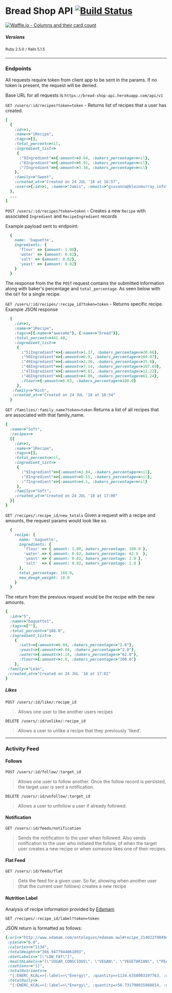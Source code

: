 # Bread Shop API [![Build Status](https://travis-ci.org/mikeyduece/bread_shop.svg?branch=master)](https://travis-ci.org/mikeyduece/bread_shop)

[![Waffle.io - Columns and their card count](https://badge.waffle.io/mikeyduece/bread_shop.svg?columns=all)](https://waffle.io/mikeyduece/bread_shop)


##### Versions

<sup>Ruby 2.5.0</sup> <sup>/</sup> <sup>Rails 5.1.5</sup>

---

### Endpoints
All requests require token from client app to be sent in the params. If no token is present, the request will be denied.

Base URL for all requests is `https://bread-shop-api.herokuapp.com/api/v1`

`GET /users/:id/recipes?token=token` - Returns list of recipes that a user has created.

```ruby
[
  {
    :id=>1,
    :name=>"1Recipe",
    :tags=>[],
    :total_percent=>nil,
    :ingredient_list=>
     { 
      :"9Ingredient"=>{:amount=>8.64, :bakers_percentage=>nil}, 
      :"8Ingredient"=>{:amount=>6.01, :bakers_percentage=>nil},
      :"7Ingredient"=>{:amount=>3.38, :bakers_percentage=>nil} 
    },
    :family=>"Sweet",
    :created_at=>"Created on 24 JUL '18 at 16:57",
    :user=>{:id=>1, :name=>"Jamis", :email=>"giovanna@kleinmurray.info", :uid=>"1uid", :zipcode=>"53370-1675"}
  },
  ...
]
```    

`POST /users/:id/recipes?token=token` - Creates a new `Recipe` with associated `Ingredient` and `RecipeIngredient` records

Example payload sent to endpoint:
```ruby
  {
    name: 'baguette',
    ingredients: {
      'flour' => {amount: 1.00},
      'water' => {amount: 0.62},
      'salt' => {amount: 0.02},
      'yeast' => {amount: 0.02}
    }
  }
```

The response from the the `POST` request contains the submitted information along with baker's percentage and `total_percentage`. As seen below with the `GET` for a single recipe.

`GET /users/:id/recipes/:recipe_id?token=token` - Returns specific recipe.
Example JSON response

```ruby
  {
    :id=>1,
    :name=>"1Recipe",
    :tags=>[{:name=>"awesome"}, {:name=>"bread"}],
    :total_percent=>441.48,
    :ingredient_list=>
     {
       :"51Ingredient"=>{:amount=>1.37, :bakers_percentage=>20.66},
       :"50Ingredient"=>{:amount=>6.9, :bakers_percentage=>104.07},
       :"49Ingredient"=>{:amount=>2.36, :bakers_percentage=>35.6},
       :"48Ingredient"=>{:amount=>7.14, :bakers_percentage=>107.69},
       :"47Ingredient"=>{:amount=>0.81, :bakers_percentage=>12.22},
       :"46Ingredient"=>{:amount=>4.06, :bakers_percentage=>61.24},
       :flour=>{:amount=>6.63, :bakers_percentage=>100.0} 
     },
   :family=>"Rich",
   :created_at=>"Created on 24 JUL '18 at 16:54"
  }
```

`GET /families/:family_name?token=token` Returns a list of all recipes that are associated with that family_name.

```ruby
{
  :name=>"Soft",
  :recipes=>
  [{
    :id=>1,
    :name=>"1Recipe",
    :tags=>[],
    :total_percent=>nil,
    :ingredient_list=>
     {
       :"9Ingredient"=>{:amount=>3.94, :bakers_percentage=>nil},
       :"8Ingredient"=>{:amount=>0.15, :bakers_percentage=>nil},
       :"7Ingredient"=>{:amount=>4.1, :bakers_percentage=>nil}
     },
    :family=>"Soft",
    :created_at=>"Created on 24 JUL '18 at 17:00"
  }]
}
```

`GET /recipes/:recipe_id/new_totals` Given a request with a recipe and amounts, the request params would look like so.

```Ruby
  {
    recipe: {
      name: 'baguette',
      ingredients: {
        'flour' => { amount: 1.00, bakers_percentage: 100.0 },
        'water' => { amount: 0.62, bakers_percentage: 62.0  },
        'yeast' => { amount: 0.02, bakers_percentage: 2.0 },
        'salt'  => { amount: 0.02, bakers_percentage: 2.0 }
      },
      total_percentage: 166.0,
      new_dough_weight: 10.0
    }
  }
```

The return from the previous request would be the recipe with the new amounts.
```Ruby
{
  :id=>"5",
  :name=>"baguette1",
  :tags=>[""],
  :total_percent=>"166.0",
  :ingredient_list=>
    {
      :salt=>{:amount=>0.04, :bakers_percentage=>"2.0"},
      :yeast=>{:amount=>0.04, :bakers_percentage=>"2.0"},
      :water=>{:amount=>1.24, :bakers_percentage=>"62.0"},
      :flour=>{:amount=>2.0, :bakers_percentage=>"100.0"}
    },
 :family=>"Lean",
 :created_at=>"Created on 24 JUL '18 at 17:02"
}
```

##### Likes
`POST /users/:id/like/:recipe_id` 
>Allows one user to like another users recipes

`DELETE /users/:id/unlike/:recipe_id` 
>Allows a user to unlike a recipe that they previously 'liked'.


---
### Activity Feed
#### Follows

`POST /users/:id/follow/:target_id` 

>Allows one user to follow another. Once the follow record is persisted, the target user is sent a notification.

`DELETE /users/:id/unfollow/:target_id`

>Allows a user to unfollow a user if already followed.

#### Notification

`GET /users/:id/feeds/notification`

>Sends the notification to the user when followed. Also sends notification to the user who initiated the follow, of when the target user creates a new recipe or when someone likes one of their recipes.

#### Flat Feed

`GET /users/:id/feeds/flat`

>Gets the feed for a given user. So far, showing when another user (that the current user follows) creates a new recipe

#### Nutrition Label
Analysis of recipe information provided by [Edamam](https://www.edamam.com/)


`GET /recipes/:recipe_id/label?token=token`

JSON return is formatted as follows:

```ruby
{:uri=>"http://www.edamam.com/ontologies/edamam.owl#recipe_214022f9049e45f08add17c376e94174",
 :yield=>"6.0",
 :calories=>"1134",
 :totalWeight=>"366.9477944061093",
 :dietLabels=>"[\"LOW_FAT\"]",
 :healthLabels=>"[\"SUGAR_CONSCIOUS\", \"VEGAN\", \"VEGETARIAN\", \"PEANUT_FREE\", \"TREE_NUT_FREE\", \"ALCOHOL_FREE\"]",
 :cautions=>"[]",
 :totalNutrients=>
  "{:ENERC_KCAL=>{:label=>\"Energy\", :quantity=>1134.6358003197763, :unit=>\"kcal\"}, :FAT=>{:label=>\"Fat\", :quantity=>7.236244240028524, :unit=>\"g\"}, :FASAT=>{:label=>\"Saturated\", :quantity=>1.0187089435831413, :unit=>\"g\"}, :FAMS=>{:label=>\"Monounsaturated\", :quantity=>2.89822568212125, :unit=>\"g\"}, :FAPU=>{:label=>\"Polyunsaturated\", :quantity=>1.0689896390453246, :unit=>\"g\"}, :CHOCDF=>{:label=>\"Carbs\", :quantity=>221.158655373815, :unit=>\"g\"}, :FIBTG=>{:label=>\"Fiber\", :quantity=>23.620539579684102, :unit=>\"g\"}, :SUGAR=>{:label=>\"Sugars\", :quantity=>0.6919551575150892, :unit=>\"g\"}, :PROCNT=>{:label=>\"Protein\", :quantity=>51.581050685490524, :unit=>\"g\"}, :NA=>{:label=>\"Sodium\", :quantity=>848.4708254170117, :unit=>\"mg\"}, :CA=>{:label=>\"Calcium\", :quantity=>58.96385049716603, :unit=>\"mg\"}, :MG=>{:label=>\"Magnesium\", :quantity=>90.39350476839596, :unit=>\"mg\"}, :K=>{:label=>\"Potassium\", :quantity=>867.3025375480865, :unit=>\"mg\"}, :FE=>{:label=>\"Iron\", :quantity=>4.352621896354764, :unit=>\"mg\"}, :ZN=>{:label=>\"Zinc\", :quantity=>6.73028187609825, :unit=>\"mg\"}, :P=>{:label=>\"Phosphorus\", :quantity=>672.2664257899635, :unit=>\"mg\"}, :VITC=>{:label=>\"Vitamin C\", :quantity=>0.1862563717977682, :unit=>\"mg\"}, :THIA=>{:label=>\"Thiamin (B1)\", :quantity=>7.13072737908717, :unit=>\"mg\"}, :RIBF=>{:label=>\"Riboflavin (B2)\", :quantity=>2.5859301658243297, :unit=>\"mg\"}, :NIA=>{:label=>\"Niacin (B3)\", :quantity=>28.161849920507834, :unit=>\"mg\"}, :VITB6A=>{:label=>\"Vitamin B6\", :quantity=>1.0440449216950036, :unit=>\"mg\"}, :FOLDFE=>{:label=>\"Folate equivalent (total)\", :quantity=>1519.4324188944154, :unit=>\"µg\"}, :FOLFD=>{:label=>\"Folate (food)\", :quantity=>1519.4324188944154, :unit=>\"µg\"}, :VITB12=>{:label=>\"Vitamin B12\", :quantity=>0.04345982008614591, :unit=>\"µg\"}, :TOCPHA=>{:label=>\"Vitamin E\", :quantity=>0.1537678127811309, :unit=>\"mg\"}, :VITK1=>{:label=>\"Vitamin K\", :quantity=>1.0171808929693453, :unit=>\"µg\"}}",
 :totalDaily=>
  "{:ENERC_KCAL=>{:label=>\"Energy\", :quantity=>56.731790015988814, :unit=>\"%\"}, :FAT=>{:label=>\"Fat\", :quantity=>11.13268344619773, :unit=>\"%\"}, :FASAT=>{:label=>\"Saturated\", :quantity=>5.093544717915707, :unit=>\"%\"}, :CHOCDF=>{:label=>\"Carbs\", :quantity=>73.71955179127167, :unit=>\"%\"}, :FIBTG=>{:label=>\"Fiber\", :quantity=>94.4821583187364, :unit=>\"%\"}, :PROCNT=>{:label=>\"Protein\", :quantity=>103.16210137098105, :unit=>\"%\"}, :NA=>{:label=>\"Sodium\", :quantity=>35.352951059042155, :unit=>\"%\"}, :CA=>{:label=>\"Calcium\", :quantity=>5.896385049716603, :unit=>\"%\"}, :MG=>{:label=>\"Magnesium\", :quantity=>22.59837619209899, :unit=>\"%\"}, :K=>{:label=>\"Potassium\", :quantity=>24.7800725013739, :unit=>\"%\"}, :FE=>{:label=>\"Iron\", :quantity=>24.181232757526466, :unit=>\"%\"}, :ZN=>{:label=>\"Zinc\", :quantity=>44.868545840654996, :unit=>\"%\"}, :P=>{:label=>\"Phosphorus\", :quantity=>96.03806082713764, :unit=>\"%\"}, :VITC=>{:label=>\"Vitamin C\", :quantity=>0.3104272863296137, :unit=>\"%\"}, :THIA=>{:label=>\"Thiamin (B1)\", :quantity=>475.381825272478, :unit=>\"%\"}, :RIBF=>{:label=>\"Riboflavin (B2)\", :quantity=>152.11353916613703, :unit=>\"%\"}, :NIA=>{:label=>\"Niacin (B3)\", :quantity=>140.80924960253918, :unit=>\"%\"}, :VITB6A=>{:label=>\"Vitamin B6\", :quantity=>52.20224608475018, :unit=>\"%\"}, :FOLDFE=>{:label=>\"Folate equivalent (total)\", :quantity=>379.85810472360384, :unit=>\"%\"}, :VITB12=>{:label=>\"Vitamin B12\", :quantity=>0.7243303347690985, :unit=>\"%\"}, :TOCPHA=>{:label=>\"Vitamin E\", :quantity=>0.7688390639056546, :unit=>\"%\"}, :VITK1=>{:label=>\"Vitamin K\", :quantity=>1.2714761162116817, :unit=>\"%\"}}"}
  ```
